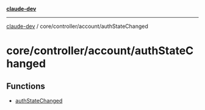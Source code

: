 [**claude-dev**](../../../../README.md)

***

[claude-dev](../../../../README.md) / core/controller/account/authStateChanged

# core/controller/account/authStateChanged

## Functions

- [authStateChanged](functions/authStateChanged.md)
